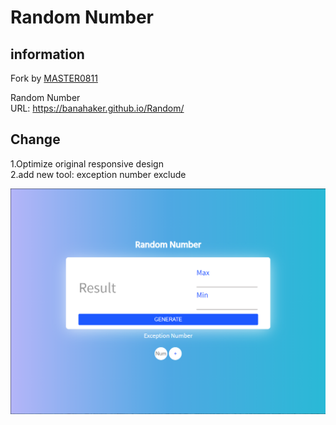 # Random Number
## information
Fork by [MASTER0811](https://github.com/MASTER0811/Google-Random)  

Random Number  
URL: https://banahaker.github.io/Random/  
## Change
1.Optimize original responsive design  
2.add new tool:  exception number exclude  

![random](random.png)

